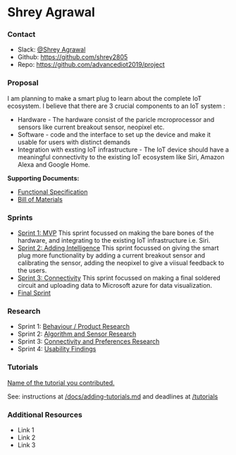 # Shrey Agrawal

### Contact

- Slack: [@Shrey Agrawal](https://diot2019.slack.com/team/username/)
- Github: https://github.com/shrey2805
- Repo: <https://github.com/advancediot2019/project>

### Proposal

I am planning to make a smart plug to learn about the complete IoT ecosystem. I believe that there are 3 crucial components to an IoT system :  
  - Hardware - The hardware consist of the paricle mcroprocessor and sensors like current breakout sensor, neopixel etc. 
  - Software - code and the interface to set up the device and make it usable for users with distinct demands
  - Integration with exsting IoT infrastructure - The IoT device should have a meaningful connectivity to the existing IoT ecosystem like Siri, Amazon Alexa and Google Home. 

__Supporting Documents:__ 

* [Functional Specification](functionalspec.md)
* [Bill of Materials](bom.md)

### Sprints

* [Sprint 1: MVP](sprint-1/README.md)
This sprint focussed on making the bare bones of the hardware, and integrating to the existing IoT infrastructure i.e. Siri. 
* [Sprint 2: Adding Intelligence](sprint-2/README.md)
This sprint focussed on giving the smart plug more functionality by adding a current breakout sensor and calibrating the sensor, adding the neopixel to give a viisual feedback to the users. 
* [Sprint 3: Connectivity](sprint-3/README.md)
This sprint focussed on making a final soldered circuit and uploading data to Microsoft azure for data visualization.
* [Final Sprint](final-sprint/README.md)

### Research

- Sprint 1: [Behaviour / Product Research](research/research-1.md)
- Sprint 2: [Algorithm and Sensor Research](research/research-2.md)
- Sprint 3: [Connectivity and Preferences Research](research/research-3.md)
- Sprint 4: [Usability Findings](research/research-4.md)

### Tutorials

[Name of the tutorial you contributed.](tutorial/README.md)

See: instructions at [/docs/adding-tutorials.md](/docs/adding-tutorials.md) and deadlines at [/tutorials](/tutorials)

### Additional Resources

- Link 1
- Link 2
- Link 3

